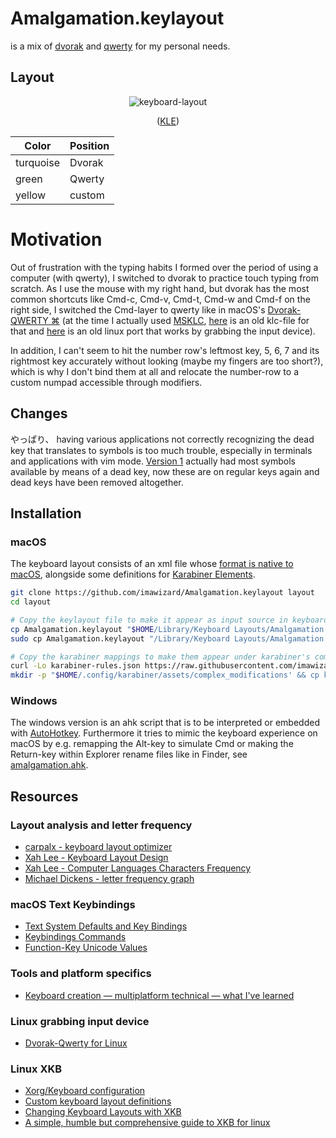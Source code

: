 # Amalgamation.keylayout
is a mix of [dvorak](https://en.wikipedia.org/wiki/Dvorak_keyboard_layout) and [qwerty](https://en.wikipedia.org/wiki/QWERTY) for my personal needs.

## Layout

<div align="center">

![keyboard-layout](https://user-images.githubusercontent.com/1701648/232554060-96f1ba30-7e80-4e69-adb3-4ac27efb551b.png)

([KLE](http://www.keyboard-layout-editor.com/#/gists/0f4bb4993db521a2ce5288a6f3d1dc8e))

Color|Position
-----|--------
turquoise | Dvorak
green | Qwerty
yellow | custom

</div>

# Motivation

Out of frustration with the typing habits I formed over the period of using a computer (with qwerty), I switched to dvorak to practice touch typing from scratch.
As I use the mouse with my right hand, but dvorak has the most common shortcuts like Cmd-c, Cmd-v, Cmd-t, Cmd-w and Cmd-f on the right side, I switched the Cmd-layer to qwerty like in macOS's [Dvorak-QWERTY ⌘](https://support.apple.com/guide/mac-help/use-dvorak-keyboard-layouts-mh27976/mac) (at the time I actually used [MSKLC](https://www.microsoft.com/en-us/download/details.aspx?id=102134), [here](https://gist.github.com/imawizard/52bf461f92a146d39455ecf61ce05c09) is an old klc-file for that and [here](https://gist.github.com/imawizard/388fda54cad2c09ff4736c675202d40e) is an old linux port that works by grabbing the input device).

In addition, I can't seem to hit the number row's leftmost key, 5, 6, 7 and its rightmost key accurately without looking (maybe my fingers are too short?), which is why I don't bind them at all and relocate the number-row to a custom numpad accessible through modifiers.

## Changes

やっぱり、 having various applications not correctly recognizing the dead key that translates to symbols is too much trouble, especially in terminals and applications with vim mode.
[Version 1](https://github.com/imawizard/Amalgamation.keylayout/tree/v1#symbols-through-dead-key) actually had most symbols available by means of a dead key, now these are on regular keys again and dead keys have been removed altogether.

## Installation

### macOS

The keyboard layout consists of an xml file whose [format is native to macOS](https://developer.apple.com/library/archive/technotes/tn2056/_index.html), alongside some definitions for [Karabiner Elements](https://github.com/pqrs-org/Karabiner-Elements).

```sh
git clone https://github.com/imawizard/Amalgamation.keylayout layout
cd layout

# Copy the keylayout file to make it appear as input source in keyboard settings.
cp Amalgamation.keylayout "$HOME/Library/Keyboard Layouts/Amalgamation.keylayout" # for the current user
sudo cp Amalgamation.keylayout "/Library/Keyboard Layouts/Amalgamation.keylayout" # or for every user

# Copy the karabiner mappings to make them appear under karabiner's complex modifications.
curl -Lo karabiner-rules.json https://raw.githubusercontent.com/imawizard/dotfiles/master/karabiner/.config/karabiner/assets/complex_modifications/Amalgamation.json
mkdir -p "$HOME/.config/karabiner/assets/complex_modifications' && cp karabiner-rules.json "$_/Amalgamation.json"
```

### Windows

The windows version is an ahk script that is to be interpreted or embedded with [AutoHotkey](https://www.autohotkey.com).
Furthermore it tries to mimic the keyboard experience on macOS by e.g. remapping the Alt-key to simulate Cmd or making the Return-key within Explorer rename files like in Finder, see [amalgamation.ahk](windows).

## Resources

### Layout analysis and letter frequency

* [carpalx - keyboard layout optimizer](http://mkweb.bcgsc.ca/carpalx)
* [Xah Lee - Keyboard Layout Design](http://xahlee.info/kbd/keyboard_layout_keybinding.html)
* [Xah Lee - Computer Languages Characters Frequency](http://xahlee.info/comp/computer_language_char_distribution.html)
* [Michael Dickens - letter frequency graph](https://mdickens.me/typing/letter_frequency.html)

### macOS Text Keybindings

* [Text System Defaults and Key Bindings](https://developer.apple.com/library/archive/documentation/Cocoa/Conceptual/EventOverview/TextDefaultsBindings/TextDefaultsBindings.html)
* [Keybindings Commands](https://developer.apple.com/documentation/appkit/nsstandardkeybindingresponding)
* [Function-Key Unicode Values](https://developer.apple.com/documentation/appkit/1535851-function-key_unicode_values)

### Tools and platform specifics

* [Keyboard creation — multiplatform technical — what I've learned](https://forum.colemak.com/topic/1658-keyboard-creation-multiplatform-technical-what-ive-learned/)

### Linux grabbing input device

* [Dvorak-Qwerty for Linux](https://github.com/tbocek/dvorak)

### Linux XKB

* [Xorg/Keyboard configuration](https://wiki.archlinux.org/title/Xorg/Keyboard_configuration)
* [Custom keyboard layout definitions](https://help.ubuntu.com/community/Custom%20keyboard%20layout%20definitions)
* [Changing Keyboard Layouts with XKB](https://hack.org/mc/writings/xkb.html)
* [A simple, humble but comprehensive guide to XKB for linux](https://medium.com/@damko/a-simple-humble-but-comprehensive-guide-to-xkb-for-linux-6f1ad5e13450)

<!-- vim: set tw=0 wrap ts=4 sw=4 et: -->
